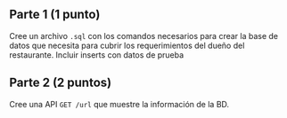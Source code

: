## Parte 1 (1 punto)

Cree un archivo `.sql` con los comandos necesarios para crear la base de datos que necesita para cubrir los requerimientos del dueño del restaurante. Incluir inserts con datos de prueba

## Parte 2 (2 puntos)

Cree una API `GET /url` que muestre la información de la BD.
